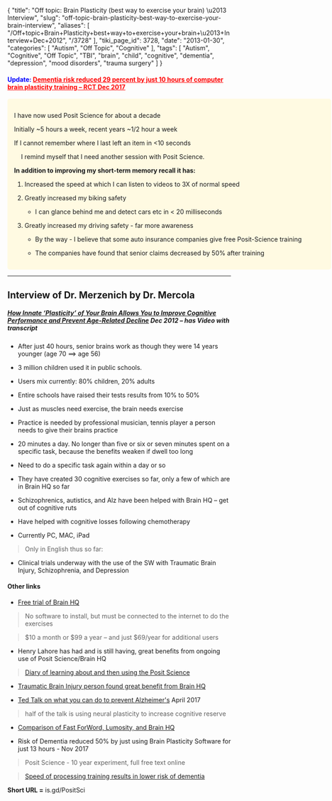 {
    "title": "Off topic: Brain Plasticity (best way to exercise your brain) \u2013 Interview",
    "slug": "off-topic-brain-plasticity-best-way-to-exercise-your-brain-interview",
    "aliases": [
        "/Off+topic+Brain+Plasticity+best+way+to+exercise+your+brain+\u2013+Interview+Dec+2012",
        "/3728"
    ],
    "tiki_page_id": 3728,
    "date": "2013-01-30",
    "categories": [
        "Autism",
        "Off Topic",
        "Cognitive"
    ],
    "tags": [
        "Autism",
        "Cognitive",
        "Off Topic",
        "TBI",
        "brain",
        "child",
        "cognitive",
        "dementia",
        "depression",
        "mood disorders",
        "trauma surgery"
    ]
}


#### <span style="color:#00F;">Update:</span> <a href="/posts/dementia-risk-reduced-29-percent-by-just-10-hours-of-computer-brain-plasticity-training-rct" style="color: red; text-decoration: underline;" title="This post/category does not exist yet: Dementia risk reduced 29 percent by just 10 hours of computer brain plasticity training – RCT Dec 2017">Dementia risk reduced 29 percent by just 10 hours of computer brain plasticity training – RCT Dec 2017</a>

<div class="border" style="background-color:#FFFAE2;padding:15px;margin:10px 0;border-radius:5px;width:700px">

I have now used Posit Science for about a decade

Initially ~5 hours a week, recent years ~1/2 hour a week

If I cannot remember where I last left an item in <10 seconds

&nbsp; &nbsp; I remind myself that I need another session with Posit Science.

 **In addition to improving my short-term memory recall it has:** 

1. Increased the speed at which I can listen to videos to 3X of normal speed

1. Greatly increased my biking safety 

   * I can glance behind me and detect cars etc in < 20 milliseconds

1. Greatly increased my driving safety - far more awareness    

   * By the way - I believe that some auto insurance companies give free Posit-Science training

   * The companies have found that senior  claims decreased by 50% after training

</div>

---

## Interview of Dr. Merzenich by Dr. Mercola

##### [How Innate ‘Plasticity’ of Your Brain Allows You to Improve Cognitive Performance and Prevent Age-Related Decline](http://articles.mercola.com/sites/articles/archive/2012/12/09/brain-plasticity.aspx%20) Dec 2012 – has Video with transcript

* After just 40 hours, senior brains work as though they were 14 years younger (age 70 ==> age 56)

* 3 million children used it in public schools.

* Users mix currently: 80% children, 20% adults

* Entire schools have raised their tests results from 10% to 50%

* Just as muscles need exercise, the brain needs exercise

* Practice is needed by professional musician, tennis player a person needs to give their brains practice

* 20 minutes a day. No longer than five or six or seven minutes spent on a specific task, because the benefits weaken if dwell too long

* Need to do a specific task again within a day or so

* They have created 30 cognitive exercises so far, only a few of which are in Brain HQ so far

* Schizophrenics, autistics, and Alz have been helped with Brain HQ – get out of cognitive ruts

* Have helped with cognitive losses following chemotherapy

* Currently PC, MAC, iPad 

> Only in English thus so far:

* Clinical trials underway with the use of the SW with Traumatic Brain Injury, Schizophrenia, and Depression

#### Other links

* [Free trial of Brain HQ](https://brainhq.positscience.com/default/start%20)

> No software to install, but must be connected to the internet to do the exercises

> $10 a month or $99 a year – and just $69/year for additional users

* Henry Lahore has had and is still having, great benefits from ongoing use of Posit Science/Brain HQ

> [Diary of learning about and then using the Posit Science](http://www.henrylahore.com/Health/BrainFitness.html) 

* [Traumatic Brain Injury person found great benefit from Brain HQ](http://community.brainhq.com/brainhq/topics/brain_plasticity_for_tbi_survivors-osw2x%20)

* [Ted Talk on what you can do to prevent Alzheimer's](https://www.ted.com/talks/lisa_genova_what_you_can_do_to_prevent_alzheimer_s?utm_source=newsletter_daily&utm_campaign=daily&utm_medium=email&utm_content=image__2017-04-28) April 2017

> half of the talk is using neural plasticity to increase cognitive reserve

* [Comparison of Fast ForWord, Lumosity, and Brain HQ](http://www.gemmlearning.com/fast-forword-by-gemm-learning-lumosity-brain-hq.php%20)

* Risk of Dementia reduced 50% by just using Brain Plasticity Software for just 13 hours - Nov 2017

> Posit Science - 10 year experiment, full free text online

> [Speed of processing training results in lower risk of dementia](http://www.trci.alzdem.com/article/S2352-8737(17)30059-8/fulltext)

 **Short URL =**  is.gd/PositSci